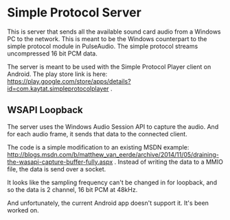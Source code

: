 # Simple Protocol Server

This is server that sends all the available sound card audio from a Windows PC to the network.  This is meant to be the Windows counterpart to the simple protocol module in PulseAudio.  The simple protocol streams uncompressed 16 bit PCM data.

The server is meant to be used with the Simple Protocol Player client on Android.  The play store link is here: https://play.google.com/store/apps/details?id=com.kaytat.simpleprotocolplayer .

## WSAPI Loopback

The server uses the Windows Audio Session API to capture the audio.  And for each audio frame, it sends that data to the connected client.

The code is a simple modification to an existing MSDN example: http://blogs.msdn.com/b/matthew_van_eerde/archive/2014/11/05/draining-the-wasapi-capture-buffer-fully.aspx .  Instead of writing the data to a MMIO file, the data is send over a socket.

It looks like the sampling frequency can't be changed in for loopback, and so the data is 2 channel, 16 bit PCM at 48kHz.

And unfortunately, the current Android app doesn't support it.  It's been worked on.
